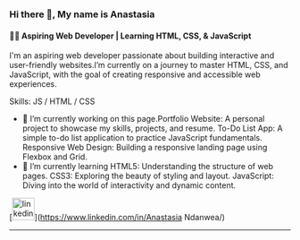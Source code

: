 ### Hi there 👋, My name is Anastasia
#### 🧑‍💻 Aspiring Web Developer | Learning HTML, CSS, & JavaScript
 I'm an aspiring web developer passionate about building interactive and user-friendly websites.I’m currently on a journey to master HTML, CSS, and JavaScript, with the goal of creating responsive and accessible web experiences.

Skills:  JS / HTML / CSS

- 🔭 I’m currently working on this page.Portfolio Website: A personal project to showcase my skills, projects, and resume. To-Do List App: A simple to-do list application to practice JavaScript fundamentals. Responsive Web Design: Building a responsive landing page using Flexbox and Grid. 
- 🌱 I’m currently learning HTML5: Understanding the structure of web pages. CSS3: Exploring the beauty of styling and layout. JavaScript: Diving into the world of interactivity and dynamic content. 


[<img src='https://cdn.jsdelivr.net/npm/simple-icons@3.0.1/icons/linkedin.svg' alt='linkedin' height='40'>](https://www.linkedin.com/in/Anastasia Ndanwea/)  

 



---


